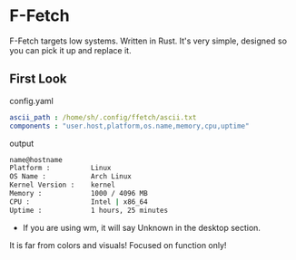 # F-Fetch
F-Fetch targets low systems. Written in Rust. It's very simple, designed so you can pick it up and replace it.

## First Look 

config.yaml
```yml
ascii_path : /home/sh/.config/ffetch/ascii.txt
components : "user.host,platform,os.name,memory,cpu,uptime"
```

output
```sh
name@hostname
Platform :          Linux
OS Name :           Arch Linux
Kernel Version :    kernel
Memory :            1000 / 4096 MB
CPU :               Intel | x86_64
Uptime :            1 hours, 25 minutes
```

* If you are using wm, it will say Unknown in the desktop section.

It is far from colors and visuals! Focused on function only!
